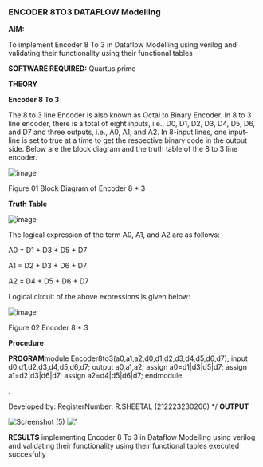 ### ENCODER 8TO3 DATAFLOW Modelling

**AIM:**

To implement  Encoder 8 To 3 in Dataflow Modelling using verilog and validating their functionality using their functional tables

**SOFTWARE REQUIRED:** Quartus prime

**THEORY**

**Encoder 8 To 3**

The 8 to 3 line Encoder is also known as Octal to Binary Encoder. In 8 to 3 line encoder, there is a total of eight inputs, i.e., D0, D1, D2, D3, D4, D5, D6, and D7 and three outputs, i.e., A0, A1, and A2. In 8-input lines, one input-line is set to true at a time to get the respective binary code in the output side. Below are the block diagram and the truth table of the 8 to 3 line encoder.

![image](https://github.com/naavaneetha/ENCODER8TO3DATAFLOW/assets/154305477/0bc242c1-eb9e-4c47-afe5-30428470efc3)

Figure 01  Block Diagram of Encoder 8 * 3

**Truth Table**

![image](https://github.com/naavaneetha/ENCODER8TO3DATAFLOW/assets/154305477/35496b14-ae6e-4cd1-9abd-d6736b576575)

The logical expression of the term A0, A1, and A2 are as follows:

A0 = D1 + D3 + D5 + D7

A1 = D2 + D3 + D6 + D7

A2 = D4 + D5 + D6 + D7

Logical circuit of the above expressions is given below:

![image](https://github.com/naavaneetha/ENCODER8TO3DATAFLOW/assets/154305477/95acaee6-c873-4c75-89eb-ef09fb158053)

Figure 02  Encoder 8 * 3

**Procedure**

**PROGRAM**module Encoder8to3(a0,a1,a2,d0,d1,d2,d3,d4,d5,d6,d7); input d0,d1,d2,d3,d4,d5,d6,d7;
output a0,a1,a2; assign a0=d1|d3|d5|d7; assign a1=d2|d3|d6|d7; assign a2=d4|d5|d6|d7;
endmodule


. 

Developed by: RegisterNumber: R.SHEETAL (212223230206) 
*/
**OUTPUT**

![Screenshot (5)](https://github.com/Sheetalshee/ENCODER8TO3DATAFLOW/assets/144979107/96d07ebc-457d-40d1-9b24-290ab83967a9)
![1](https://github.com/Sheetalshee/ENCODER8TO3DATAFLOW/assets/144979107/d2b605c5-9c1c-4c41-ba38-7b610a570473)





**RESULTS**
implementing Encoder 8 To 3 in Dataflow Modelling using verilog and validating their
functionality using their functional tables executed succesfully



